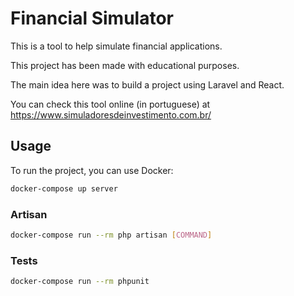 # Financial Simulator

This is a tool to help simulate financial applications.

This project has been made with educational purposes.

The main idea here was to build a project using Laravel and React.

You can check this tool online (in portuguese) at https://www.simuladoresdeinvestimento.com.br/

## Usage

To run the project, you can use Docker:

```bash
docker-compose up server
```

### Artisan

```bash
docker-compose run --rm php artisan [COMMAND]
```

### Tests

```bash
docker-compose run --rm phpunit
```
